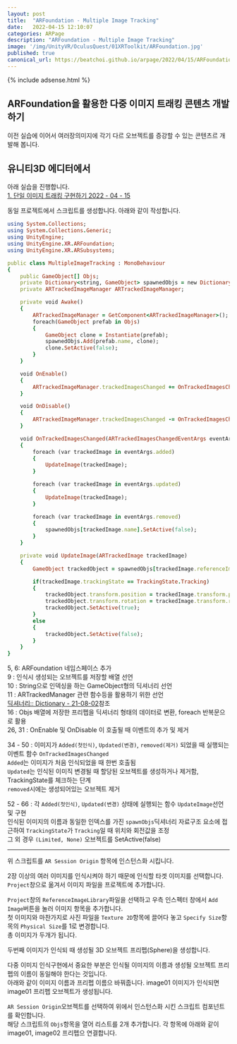 ```yaml
---
layout: post
title:  "ARFoundation - Multiple Image Tracking"
date:   2022-04-15 12:10:07
categories: ARPage
description: "ARFoundation - Multiple Image Tracking"
image: '/img/UnityVR/OculusQuest/01XRToolkit/ARFoundation.jpg'
published: true
canonical_url: https://beatchoi.github.io/arpage/2022/04/15/ARFoundationMultipleImageTracking/
---
```

  
  {% include adsense.html %}    
  
  
## ARFoundation을 활용한 다중 이미지 트래킹 콘텐츠 개발하기 
이전 실습에 이어서 여러장의미지에 각기 다르 오브젝트를 증강할 수 있는 콘텐츠르 개발해 봅니다.   
  
## 유니티3D 에디터에서  

아래 실습을 진행합니다.  
[1. 단일 이미지 트래킹 구현하기 2022 - 04 - 15](https://beatchoi.github.io/arpage/2022/04/15/ARFoundationImageTracking/)  
  
  
동일 프로젝트에서 스크립트를 생성합니다. 아래와 같이 작성합니다.  
  
```ruby
using System.Collections;
using System.Collections.Generic;
using UnityEngine;
using UnityEngine.XR.ARFoundation;
using UnityEngine.XR.ARSubsystems;

public class MultipleImageTracking : MonoBehaviour
{
    public GameObject[] Objs;
    private Dictionary<string, GameObject> spawnedObjs = new Dictionary<string, GameObject>();
    private ARTrackedImageManager ARTrackedImageManager;

    private void Awake()
    {
        ARTrackedImageManager = GetComponent<ARTrackedImageManager>();
        foreach(GameObject prefab in Objs)
        {
            GameObject clone = Instantiate(prefab);
            spawnedObjs.Add(prefab.name, clone);
            clone.SetActive(false);
        }
    }

    void OnEnable()
    {
        ARTrackedImageManager.trackedImagesChanged += OnTrackedImagesChanged;
    }

    void OnDisable()
    {
        ARTrackedImageManager.trackedImagesChanged -= OnTrackedImagesChanged;
    }

    void OnTrackedImagesChanged(ARTrackedImagesChangedEventArgs eventArgs)
    {
        foreach (var trackedImage in eventArgs.added)
        {
            UpdateImage(trackedImage);
        }

        foreach (var trackedImage in eventArgs.updated)
        {
            UpdateImage(trackedImage);
        }

        foreach (var trackedImage in eventArgs.removed)
        {
            spawnedObjs[trackedImage.name].SetActive(false);
        }
    }

    private void UpdateImage(ARTrackedImage trackedImage)
    {
        GameObject trackedObject = spawnedObjs[trackedImage.referenceImage.name];

        if(trackedImage.trackingState == TrackingState.Tracking)
        {
            trackedObject.transform.position = trackedImage.transform.position;
            trackedObject.transform.rotation = trackedImage.transform.rotation;
            trackedObject.SetActive(true);
        }
        else
        {
            trackedObject.SetActive(false);
        }
    }
}
```
5, 6: ARFoundation 네임스페이스 추가  
9   : 인식시 생성되는 오브젝트를 저장할 배열 선언  
10  : String으로 인덱싱을 하는 GameObject형의 딕셔너리 선언  
11  : ARTrackedManager 관련 함수등을 활용하기 위한 선언  
[딕셔너리:: Dictionary - 21-08-02](https://beatchoi.github.io/unity3d/basics/2021/08/02/DataStructureDictionary/)참조  
16  : Objs 배열에 저장한 프리펩을 딕셔너리 형태의 데이터로 변환, foreach 반복문으로 활용  
26, 31 : OnEnable 및 OnDisable 이 호출될 때 이벤트의 추가 및 제거  
  
34 - 50 : 이미지가 `Added(첫인식)`, `Updated(변경)`, `removed(제거)` 되었을 때 실행되는 이벤트 함수 `OnTrackedImagesChanged`  
          `Added`는 이미지가 처음 인식되었을 때 한번 호출됨  
          `Updated`는 인식된 이미직 변경될 때 할당된 오브젝트를 생성하거나 제거함, TrackingState를 체크하는 단계    
          `removed`시에는 생성되어있는 오브젝트 제거  
          
52 - 66 : 각 `Added(첫인식)`, `Updated(변경)` 상태에 실행되는 함수 `UpdateImage`선언 및 구현  
          인식된 이미지의 이름과 동일한 인덱스를 가진 `spawnObjs`딕셔너리 자료구조 요소에 접근하여 `TrackingState`가 `Tracking`일 때 위치와 회전값을 조정  
          그 외 경우 `(Limited, None)` 오브젝트를 SetActive(false)  
  
----------------------------------------------------  
위 스크립트를 `AR Session Origin` 항목에 인스턴스화 시킵니다.  
  
  
2장 이상의 여러 이미지를 인식시켜야 하기 때문에 인식할 타겟 이미지를 선택합니다.    
`Project`창으로 옮겨서 이미지 파일을 프로젝트에 추가합니다.    
  
  
`Project`창의 `ReferenceImageLibrary`파일을 선택하고 우측 인스펙터 창에서 `Add Image`버튼을 눌러 이미지 항목을 추가합니다.  
첫 이미지와 마찬가지로 사진 파일을 `Texture 2D`항목에 끌어다 놓고 `Specify Size`항목의 `Physical Size`를 1로 변경합니다.  
총 이미지가 두개가 됩니다.    
  
  
두번째 이미지가 인식되 때 생성될 3D 오브젝트 프리펩(Sphere)을 생성합니다.  
  
  
다중 이미지 인식구현에서 중요한 부분은 인식될 이미지의 이름과 생성될 오브젝트 프리펩의 이름이 동일해야 한다는 것입니다.  
아래와 같이 이미지 이름과 프리펩 이름으 바꿔줍니다. image01 이미지가 인식되면 image01 프리펩 오브젝트가 생성됩니다.  
  
  
`AR Session Origin`오브젝트를 선택하여 위에서 인스턴스화 시킨 스크립트 컴포넌트를 확인합니다.  
해당 스크립트의 `Objs`항목을 열어 리스트를 2개 추가합니다. 각 항목에 아래와 같이 image01, image02 프리펩으 연결합니다.  
  
  
  
        
        
